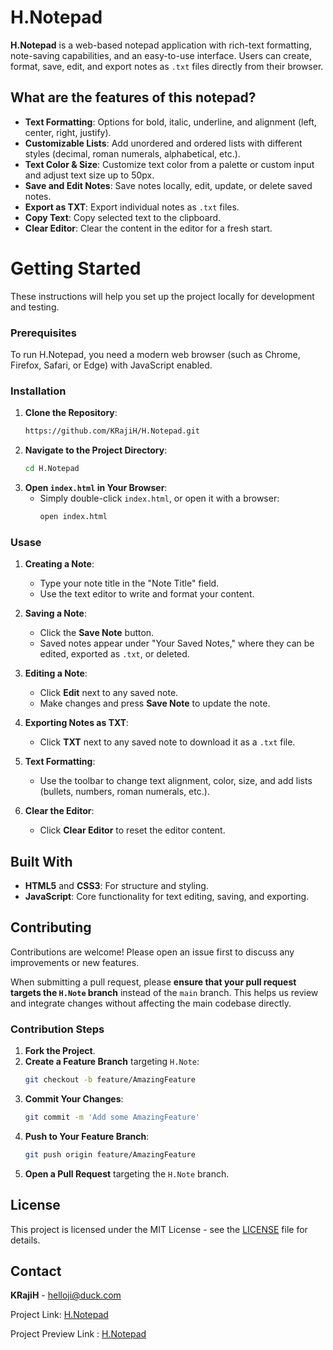 # H.Notepad

**H.Notepad** is a web-based notepad application with rich-text formatting, note-saving capabilities, and an easy-to-use interface. Users can create, format, save, edit, and export notes as `.txt` files directly from their browser.

## What are the features of this notepad?

- **Text Formatting**: Options for bold, italic, underline, and alignment (left, center, right, justify).
- **Customizable Lists**: Add unordered and ordered lists with different styles (decimal, roman numerals, alphabetical, etc.).
- **Text Color & Size**: Customize text color from a palette or custom input and adjust text size up to 50px.
- **Save and Edit Notes**: Save notes locally, edit, update, or delete saved notes.
- **Export as TXT**: Export individual notes as `.txt` files.
- **Copy Text**: Copy selected text to the clipboard.
- **Clear Editor**: Clear the content in the editor for a fresh start.

# Getting Started

These instructions will help you set up the project locally for development and testing.

### Prerequisites

To run H.Notepad, you need a modern web browser (such as Chrome, Firefox, Safari, or Edge) with JavaScript enabled.

### Installation

1. **Clone the Repository**:
   ```bash
   https://github.com/KRajiH/H.Notepad.git
   ```
2. **Navigate to the Project Directory**:
   ```bash
   cd H.Notepad
   ```
3. **Open `index.html` in Your Browser**:
   - Simply double-click `index.html`, or open it with a browser:
     ```bash
     open index.html
     ```

### Usase

1. **Creating a Note**:
   - Type your note title in the "Note Title" field.
   - Use the text editor to write and format your content.

2. **Saving a Note**:
   - Click the **Save Note** button.
   - Saved notes appear under "Your Saved Notes," where they can be edited, exported as `.txt`, or deleted.

3. **Editing a Note**:
   - Click **Edit** next to any saved note.
   - Make changes and press **Save Note** to update the note.

4. **Exporting Notes as TXT**:
   - Click **TXT** next to any saved note to download it as a `.txt` file.

5. **Text Formatting**:
   - Use the toolbar to change text alignment, color, size, and add lists (bullets, numbers, roman numerals, etc.).

6. **Clear the Editor**:
   - Click **Clear Editor** to reset the editor content.

## Built With

- **HTML5** and **CSS3**: For structure and styling.
- **JavaScript**: Core functionality for text editing, saving, and exporting.

## Contributing

Contributions are welcome! Please open an issue first to discuss any improvements or new features.

When submitting a pull request, please **ensure that your pull request targets the `H.Note` branch** instead of the `main` branch. This helps us review and integrate changes without affecting the main codebase directly.

### Contribution Steps

1. **Fork the Project**.
2. **Create a Feature Branch** targeting `H.Note`:
   ```bash
   git checkout -b feature/AmazingFeature
   ```
3. **Commit Your Changes**:
   ```bash
   git commit -m 'Add some AmazingFeature'
   ```
4. **Push to Your Feature Branch**:
   ```bash
   git push origin feature/AmazingFeature
   ```
5. **Open a Pull Request** targeting the `H.Note` branch.

## License

This project is licensed under the MIT License - see the [LICENSE](https://github.com/KRajiH/H.Notepad/blob/H.note/LICENSE) file for details.

## Contact

**KRajiH** - [helloji@duck.com](mailto:helloji@duck.com)

Project Link: [H.Notepad](https://github.com/KRajiH/H.Notepad)

Project Preview Link : [H.Notepad](https://krajih.github.io/H.Notepad/)
